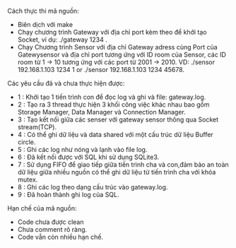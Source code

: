 Cách thực thi mã nguồn:
 - Biên dịch với make
 - Chạy chương trình Gateway với địa chỉ port kèm theo để khởi tạo Socket, ví dụ: ./gateway 1234 .
 - Chạy Chương trình Sensor với địa chỉ Gateway adress cùng Port của Gatewysensor và địa chỉ port tương ứng với ID room của Sensor,
   các ID room từ 1 -> 10 tương ứng với các port từ 2001 -> 2010.
   VD: ./sensor 192.168.1.103 1234 1 or ./sensor 192.168.1.103 1234 45678.
    
Các yêu cầu đã và chưa thực hiện được:

- 1 : Khởi tạo 1 tiến trình con để đọc log và ghi và file: gateway.log.
- 2 : Tạo ra 3 thread thực hiện 3 khối công việc khác nhau bao gồm Storage Manager, Data Manager và Connection Manager.
- 3 : Tạo kết nối giữa các senser với gateway sensor thông qua Socket stream(TCP).
- 4 : Có thể ghi dữ liệu và data shared với một cấu trúc dữ liệu Buffer circle.
- 5 : Ghi các log như nóng và lạnh vào file log.
- 6 : Đã kết nối được với SQL khi sử dụng SQLite3.
- 7 : Sử dụng FIFO để giao tiếp giữa tiến trình cha và con,đảm bảo an toàn dữ liệu giữa nhiều nguồn có thể ghi dữ liệu từ tiến trình cha với khóa mutex.
- 8 : Ghi các log theo dạng cấu trúc <sequence number> <timestamp> <log-event info message>  vào gateway.log.
- 9 : Đã hoàn thành ghi log của SQL.

Hạn chế của mã nguồn:
- Code chưa được clean
- Chưa comment rõ ràng.
- Code vẫn còn nhiều hạn chế.
